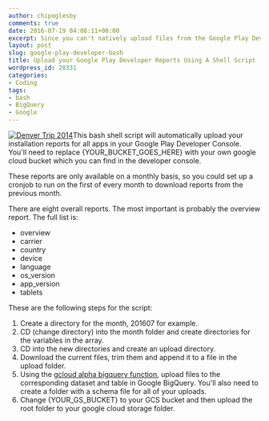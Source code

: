 ```yaml
---
author: chipoglesby
comments: true
date: 2016-07-19 04:08:11+00:00
excerpt: Since you can't natively upload files from the Google Play Developer Console, I've written a shell script to help me automate that on a monthly basis.
layout: post
slug: google-play-developer-bash
title: Upload your Google Play Developer Reports Using A Shell Script
wordpress_id: 28331
categories:
- Coding
tags:
- bash
- BigQuery
- Google
---
```


[![Denver Trip 2014](https://c3.staticflickr.com/6/5271/14066190146_4266db8596.jpg)](https://www.flickr.com/photos/chipoglesby/14066190146/)This bash shell script will automatically upload your installation reports for all apps in your Google Play Developer Console. You'll need to replace {YOUR_BUCKET_GOES_HERE} with your own google cloud bucket which you can find in the developer console.

These reports are only available on a monthly basis, so you could set up a cronjob to run on the first of every month to download reports from the previous month.

There are eight overall reports. The most important is probably the overview report. The full list is:

  * overview
  * carrier
  * country
  * device
  * language
  * os_version
  * app_version
  * tablets

These are the following steps for the script:

  1. Create a directory for the month, 201607 for example.
  2. CD (change directory) into the month folder and create directories for the variables in the array.
  3. CD into the new directories and create an upload directory.
  4. Download the current files, trim them and append it to a file in the upload folder.
  5. Using the [gcloud alpha bigquery function](https://cloud.google.com/sdk/gcloud/reference/alpha/bigquery/), upload files to the corresponding dataset and table in Google BigQuery. You'll also need to create a folder with a schema file for all of your uploads.
  6. Change {YOUR_GS_BUCKET} to your GCS bucket and then upload the root folder to your google cloud storage folder.
